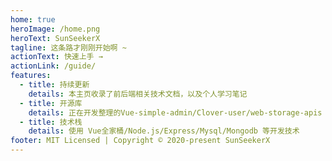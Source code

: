 ```yaml
---
home: true
heroImage: /home.png
heroText: SunSeekerX
tagline: 这条路才刚刚开始啊 ~
actionText: 快速上手 →
actionLink: /guide/
features:
  - title: 持续更新
    details: 本主页收录了前后端相关技术文档，以及个人学习笔记
  - title: 开源库
    details: 正在开发整理的Vue-simple-admin/Clover-user/web-storage-apis 等开源库
  - title: 技术栈
    details: 使用 Vue全家桶/Node.js/Express/Mysql/Mongodb 等开发技术
footer: MIT Licensed | Copyright © 2020-present SunSeekerX
---
```

